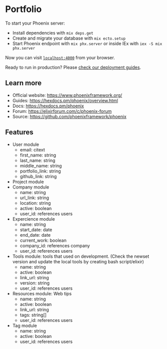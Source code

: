 # Portfolio

To start your Phoenix server:

- Install dependencies with `mix deps.get`
- Create and migrate your database with `mix ecto.setup`
- Start Phoenix endpoint with `mix phx.server` or inside IEx with `iex -S mix phx.server`

Now you can visit [`localhost:4000`](http://localhost:4000) from your browser.

Ready to run in production? Please [check our deployment guides](https://hexdocs.pm/phoenix/deployment.html).

## Learn more

- Official website: https://www.phoenixframework.org/
- Guides: https://hexdocs.pm/phoenix/overview.html
- Docs: https://hexdocs.pm/phoenix
- Forum: https://elixirforum.com/c/phoenix-forum
- Source: https://github.com/phoenixframework/phoenix

## Features

- User module
  - email: citext
  - first_name: string
  - last_name: string
  - middle_name: string
  - portfolio_link: string
  - github_link: string
- Project module
- Company module
  - name: string
  - url_link: string
  - location: string
  - active: boolean
  - user_id: references users
- Expercience module
  - name: string
  - start_date: date
  - end_date: date
  - current_work: boolean
  - company_id: references company
  - user_id: references users
- Tools module: tools that used on development. (Check the newset version and update the local tools by creating bash script/elixir)
  - name: string
  - active: boolean
  - link_url: string
  - version: string
  - user_id: references users
- Resources module: Web tips
  - name: string
  - active: boolean
  - link_url: string
  - tags: string[]
  - user_id: references users
- Tag module
  - name: string
  - active: boolean
  - user_id: references users
